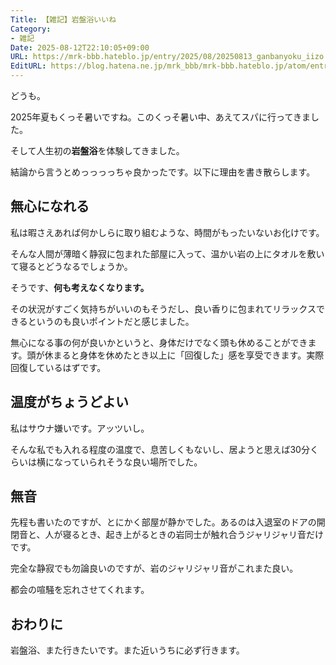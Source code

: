 ```yaml
---
Title: 【雑記】岩盤浴いいね
Category:
- 雑記
Date: 2025-08-12T22:10:05+09:00
URL: https://mrk-bbb.hateblo.jp/entry/2025/08/20250813_ganbanyoku_iizo
EditURL: https://blog.hatena.ne.jp/mrk_bbb/mrk-bbb.hateblo.jp/atom/entry/6802418398543680160
---
```


どうも。

2025年夏もくっそ暑いですね。このくっそ暑い中、あえてスパに行ってきました。

そして人生初の**岩盤浴**を体験してきました。

結論から言うとめっっっっちゃ良かったです。以下に理由を書き散らします。


## 無心になれる

私は暇さえあれば何かしらに取り組むような、時間がもったいないお化けです。

そんな人間が薄暗く静寂に包まれた部屋に入って、温かい岩の上にタオルを敷いて寝るとどうなるでしょうか。

そうです、**何も考えなくなります。**

その状況がすごく気持ちがいいのもそうだし、良い香りに包まれてリラックスできるというのも良いポイントだと感じました。

無心になる事の何が良いかというと、身体だけでなく頭も休めることができます。頭が休まると身体を休めたとき以上に「回復した」感を享受できます。実際回復しているはずです。


## 温度がちょうどよい

私はサウナ嫌いです。アッツいし。

そんな私でも入れる程度の温度で、息苦しくもないし、居ようと思えば30分くらいは横になっていられそうな良い場所でした。


## 無音

先程も書いたのですが、とにかく部屋が静かでした。あるのは入退室のドアの開閉音と、人が寝るとき、起き上がるときの岩同士が触れ合うジャリジャリ音だけです。

完全な静寂でも勿論良いのですが、岩のジャリジャリ音がこれまた良い。

都会の喧騒を忘れさせてくれます。


## おわりに

岩盤浴、また行きたいです。また近いうちに必ず行きます。
